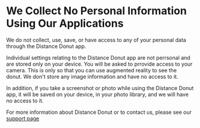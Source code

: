 # We Collect No Personal Information Using Our Applications

We do not collect, use, save, or have access to any of your personal data through the Distance Donut app.

Individual settings relating to the Distance Donut app are not perrsonal and are stored only on your device. You will be asked to prrovide access to your camera. This is only so that you can use augmented reality to see the donut. We don't store any image information and have no access to it.

In addition, if you take a screenshot or photo while using the Distance Donut app, it will be saved on your device, in your photo library, and we will have no access to it.

For more information about Distance Donut or to contact us, please see our [support page](https://egagin.github.io/distance_donut_support/)
